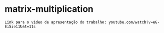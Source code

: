 # matrix-multiplication

`Link para o vídeo de apresentação do trabalho: youtube.com/watch?v=eG-Ei5ie11U&t=11s`
